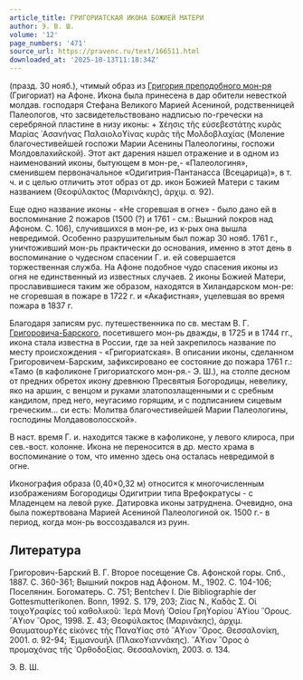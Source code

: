 ```yaml
---
article_title: ГРИГОРИАТСКАЯ ИКОНА БОЖИЕЙ МАТЕРИ
author: Э. В. Ш.
volume: '12'
page_numbers: '471'
source_url: https://pravenc.ru/text/166511.html
downloaded_at: '2025-10-13T11:18:34Z'
---
```


(празд. 30 нояб.), чтимый образ из [Григория преподобного мон-ря](<https://pravenc.ru/text/Григория преподобного мон-ря.html>) (Григориат) на Афоне. Икона была принесена в дар обители невесткой молдав. господаря Стефана Великого Марией Асениной, родственницей Палеологов, что засвидетельствовано надписью по-гречески на серебряной пластине в низу иконы: + 
Ϫέησις τῆς εὐσεβεστάτης κυρᾶς Μαρίας ᾿Ασανήνας Παλαιολοϒίνας κυρᾶς τῆς Μολδοβλαχίας 
(Моление благочестивейшей госпожи Марии Асенины Палеологины, госпожи Молдовлахийской). Этот акт дарения нашел отражение и в одном из наименований иконы, бытующем в мон-ре,- «Палеологиня», сменившем первоначальное «Одигитрия-Пантанасса (Всецарица)», в т. ч. и с целью отличить этот образ от др. икон Божией Матери с таким названием (Θεοφύλακτος (Μαρινάκης), ἀρχιμ. σ. 92).

Еще одно название иконы - «Не сгоревшая в огне» - было дано ей в воспоминание 2 пожаров (1500 (?) и 1761 - см.: Вышний покров над Афоном. С. 106), случившихся в мон-ре, из к-рых она вышла невредимой. Особенно разрушительным был пожар 30 нояб. 1761 г., уничтоживший мон-рь практически до основания, именно в этот день в воспоминание о чудесном спасении Г. и. ей совершается торжественная служба. На Афоне подобное чудо спасения иконы из огня не единственный из известных случаев. 2 иконы Божией Матери, прославившиеся таким же образом, находятся в Хиландарском мон-ре: не сгоревшая в пожаре в 1722 г. и «Акафистная», уцелевшая во время пожара в 1837 г.

Благодаря записям рус. путешественника по св. местам В. Г. [Григоровича-Барского](https://pravenc.ru/text/Григоровича-Барского.html), посетившего мон-рь дважды, в 1725 и в 1744 гг., икона стала известна в России, где за ней закрепилось название по месту происхождения - «Григориатская». В описании иконы, сделанном Григоровичем-Барским, зафиксировано ее состояние до пожара 1761 г.: «Тамо (в кафоликоне Григориатского мон-ря.- Э. Ш.), на столпе десном от предних обретох икону древнюю Пресвятыя Богородицы, невелику, яко на аршин, с венцом и руками златопозлащенными и с сребным кандилом, пред него, неугасимо горящим, и с подписанием сицевым греческим… си есть: Молитва благочестивейшей Марии Палеологины, господины Молдавоволосской».

В наст. время Г. и. находится также в кафоликоне, у левого клироса, при сев.-вост. колонне. Икона не переносится в др. место храма в воспоминание о том, что именно здесь она осталась невредимой в огне.

Иконография образа (0,40×0,32 м) относится к многочисленным изображениям Богородицы Одигитрии типа Врефократусы - с Младенцем на левой руке. Датировка иконы затруднена. Очевидно, она была пожертвована Марией Асениной Палеологиной ок. 1500 г.- в период, когда мон-рь воссоздавался из руин.

## Литература

Григорович-Барский В. Г. Второе посещение Cв. Афонской горы. Спб., 1887. С. 360-361; Вышний покров над Афоном. М., 1902. С. 104-106; Поселянин. Богоматерь. С. 751; Bentchev I. Die Bibliographie der Gottesmutterikonen. Bonn, 1992. S. 179, 203; Ζίας Ν., Καδᾶς Σ. Οἱ τοιχοϒραφίες τοῦ καθολικοῦ:
῾Ιερὰ Μονὴ ῾Οσίου Γρηϒορίου ῾Αϒίου ῎Ορους. ῞Αϒιον ῎Ορος, 1998. Σ. 43; Θεοφύλακτος (Μαρινάκης), ἀρχιμ. Θαυματουρϒές εἰκόνες τῆς Παναϒίας στό ῞Αϒιον ῎Ορος. Θεσσαλονίκη, 2001. 
σ. 92-94; 
᾿Εμμανουήλ (Πλακοϒιαννάκης). ῞Αϒιον ῎Ορος ὁ προμαχόνας τῆς ᾿Ορθοδοξίας. Θεσσαλονίκη, 2003. σ. 134.

Э. В. Ш.
